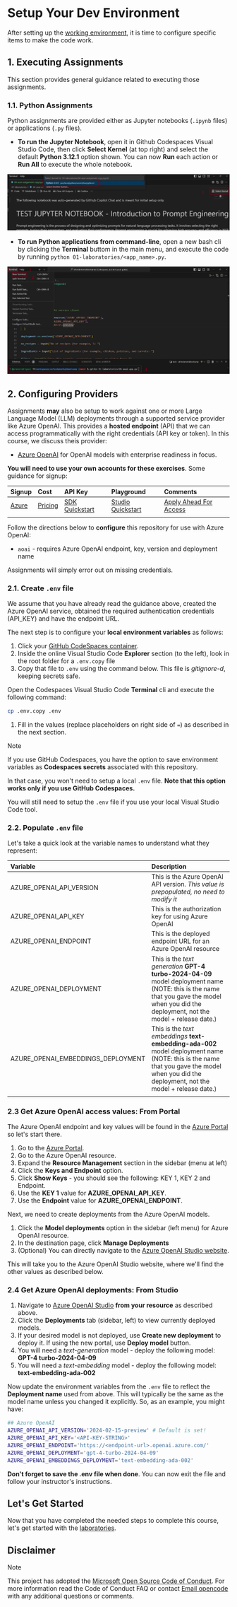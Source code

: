 # Setup Your Dev Environment

After setting up the [working environment](./README.md), it is time to configure specific items to make the code work.

## 1. Executing Assignments

This section provides general guidance related to executing those assignments.

### 1.1. Python Assignments

Python assignments are provided either as Jupyter notebooks (`.ipynb` files) or applications (`.py` files).

* **To run the Jupyter Notebook**, open it in Github Codespaces Visual Studio Code, then click **Select Kernel** (at top right) and select the default **Python 3.12.1** option shown. You can now **Run** each action or **Run All** to execute the whole notebook.

![VSC Python Kernel](./images/kernel.jpg)

* **To run Python applications from command-line**, open a new bash cli by clicking the **Terminal** buttom in the main menu, and execute the code by running `python 01-laboratories/<app_name>.py`.

![Terminal](./images/terminal.jpg)

## 2. Configuring Providers

Assignments **may** also be setup to work against one or more Large Language Model (LLM) deployments through a supported service provider like Azure OpenAI. This provides a **hosted endpoint** (API) that we can access programmatically with the right credentials (API key or token). In this course, we discuss theis provider:

* [Azure OpenAI](https://learn.microsoft.com/azure/ai-services/openai/) for OpenAI models with enterprise readiness in focus.

**You will need to use your own accounts for these exercises**. Some guidance for signup:

| Signup | Cost | API Key | Playground | Comments |
|:---|:---|:---|:---|:---|
| [Azure](https://aka.ms/azure/free)| [Pricing](https://azure.microsoft.com/pricing/details/cognitive-services/openai-service/)| [SDK Quickstart](https://learn.microsoft.com/azure/ai-services/openai/quickstart)| [Studio Quickstart](https://learn.microsoft.com/azure/ai-services/openai/quickstart) | [Apply Ahead For Access](https://learn.microsoft.com/azure/ai-services/openai/) |
| | | | | |

Follow the directions below to **configure** this repository for use with Azure OpenAI:

* `aoai` - requires Azure OpenAI endpoint, key, version and deployment name

Assignments will simply error out on missing credentials.

### 2.1. Create `.env` file

We assume that you have already read the guidance above, created the Azure OpenAI service, obtained the required authentication credentials (API_KEY) and have the endpoint URL.

The next step is to configure your **local environment variables** as follows:

1. Click your [GitHub CodeSpaces container](https://github.com/codespaces).
1. Inside the online Visual Studio Code **Explorer** section (to the left), look in the root folder for a `.env.copy` file
1. Copy that file to `.env` using the command below. This file is _gitignore-d_, keeping secrets safe.

Open the Codespaces Visual Studio Code **Terminal** cli and execute the following command:

   ```bash
   cp .env.copy .env
   ```

1. Fill in the values (replace placeholders on right side of `=`) as described in the next section.

> [!NOTE]
> If you use GitHub Codespaces, you have the option to save environment variables as **Codespaces secrets** associated with this repository.
>
> In that case, you won't need to setup a local `.env` file.
> **Note that this option works only if you use GitHub Codespaces.**
>
> You will still need to setup the `.env` file if you use your local Visual Studio Code tool.

### 2.2. Populate `.env` file

Let's take a quick look at the variable names to understand what they represent:

| Variable  | Description  |
| :--- | :--- |
| AZURE_OPENAI_API_VERSION | This is the Azure OpenAI API version. _This value is prepopulated, no need to modify it_ |
| AZURE_OPENAI_API_KEY | This is the authorization key for using Azure OpenAI |
| AZURE_OPENAI_ENDPOINT | This is the deployed endpoint URL for an Azure OpenAI resource |
| AZURE_OPENAI_DEPLOYMENT | This is the _text generation_ **GPT-4 turbo-2024-04-09** model deployment name (NOTE:  this is the name that you gave the model when you did the deployment, not the model + release date.) |
| AZURE_OPENAI_EMBEDDINGS_DEPLOYMENT | This is the _text embeddings_ **text-embedding-ada-002** model deployment name (NOTE:  this is the name that you gave the model when you did the deployment, not the model + release date.)|
| | |

### 2.3 Get Azure OpenAI access values: From Portal

The Azure OpenAI endpoint and key values will be found in the [Azure Portal](https://portal.azure.com) so let's start there.

1. Go to the [Azure Portal](https://portal.azure.com).
1. Go to the Azure OpenAI resource.
1. Expand the **Resource Management** section in the sidebar (menu at left)
1. Click the **Keys and Endpoint** option.
1. Click **Show Keys** - you should see the following: KEY 1, KEY 2 and Endpoint.
1. Use the **KEY 1** value for **AZURE_OPENAI_API_KEY**.
1. Use the **Endpoint** value for **AZURE_OPENAI_ENDPOINT**.

Next, we need to create deployments from the Azure OpenAI models.

1. Click the **Model deployments** option in the sidebar (left menu) for Azure OpenAI resource.
1. In the destination page, click **Manage Deployments**
1. (Optional) You can directly navigate to the [Azure OpenAI Studio website](https://oai.azure.com).

This will take you to the Azure OpenAI Studio website, where we'll find the other values as described below.

### 2.4 Get Azure OpenAI deployments: From Studio

1. Navigate to [Azure OpenAI Studio](https://oai.azure.com) **from your resource** as described above.
1. Click the **Deployments** tab (sidebar, left) to view currently deployed models.
1. If your desired model is not deployed, use **Create new deployment** to deploy it. If using the new portal, use **Deploy model** button.
1. You will need a _text-generation_ model - deploy the following model: **GPT-4 turbo-2024-04-09**
1. You will need a _text-embedding_ model - deploy the following model: **text-embedding-ada-002**

Now update the environment variables from the `.env` file to reflect the **Deployment name** used from above. This will typically be the same as the model name unless you changed it explicitly. So, as an example, you might have:

```bash
## Azure OpenAI
AZURE_OPENAI_API_VERSION='2024-02-15-preview' # Default is set!
AZURE_OPENAI_API_KEY='<API-KEY-STRING>'
AZURE_OPENAI_ENDPOINT='https://<endpoint-url>.openai.azure.com/'
AZURE_OPENAI_DEPLOYMENT='gpt-4-turbo-2024-04-09' 
AZURE_OPENAI_EMBEDDINGS_DEPLOYMENT='text-embedding-ada-002'
```

**Don't forget to save the .env file when done**. You can now exit the file and follow your instructor's instructions.

## Let's Get Started

Now that you have completed the needed steps to complete this course, let's get started with the [laboratories](../01-laboratories/README.md).

## Disclaimer

> [!NOTE]
> This project has adopted the [Microsoft Open Source Code of Conduct](https://opensource.microsoft.com/codeofconduct/). For more information read the Code of Conduct FAQ or contact [Email opencode](opencode@microsoft.com) with any additional questions or comments.
